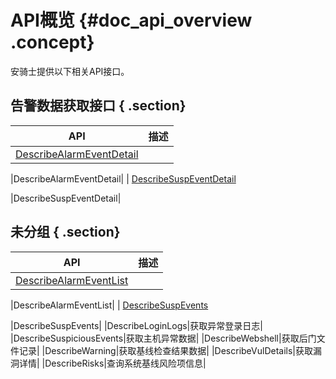 # API概览 {#doc_api_overview .concept}

安骑士提供以下相关API接口。

## 告警数据获取接口 { .section}

|API|描述|
|---|--|
| [DescribeAlarmEventDetail](~~101051~~)

 |DescribeAlarmEventDetail|
| [DescribeSuspEventDetail](~~101052~~)

 |DescribeSuspEventDetail|

## 未分组 { .section}

|API|描述|
|---|--|
| [DescribeAlarmEventList](~~101053~~)

 |DescribeAlarmEventList|
| [DescribeSuspEvents](~~101054~~)

 |DescribeSuspEvents|
|DescribeLoginLogs|获取异常登录日志|
|DescribeSuspiciousEvents|获取主机异常数据|
|DescribeWebshell|获取后门文件记录|
|DescribeWarning|获取基线检查结果数据|
|DescribeVulDetails|获取漏洞详情|
|DescribeRisks|查询系统基线风险项信息|

